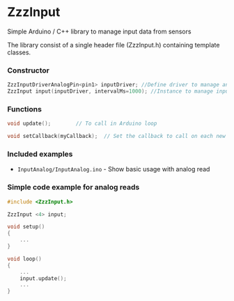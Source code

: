 # ZzzInput
Simple Arduino / C++ library to manage input data from sensors


The library consist of a single header file (ZzzInput.h) containing template classes.


### Constructor

```cpp
ZzzInputDriverAnalogPin<pin1> inputDriver; //Define driver to manage an analog pin
ZzzInput input(inputDriver, intervalMs=1000); //Instance to manage inputs

```

### Functions

```cpp
void update();        // To call in Arduino loop

void setCallback(myCallback);  // Set the callback to call on each new value.
```

### Included examples

- `InputAnalog/InputAnalog.ino` - Show basic usage with analog read


### Simple code example for analog reads

```cpp
#include <ZzzInput.h>

ZzzInput <4> input;

void setup()
{
    ...
}

void loop()
{
    ...
    input.update();
    ...
}
```

